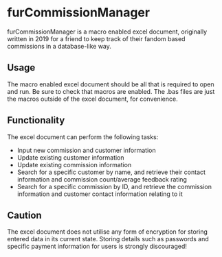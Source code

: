 # furCommissionManager

furCommissionManager is a macro enabled excel document, originally written in 2019 for a friend to keep track of their fandom based commissions in a database-like way.

## Usage

The macro enabled excel document should be all that is required to open and run. Be sure to check that macros are enabled. The .bas files are just the macros outside of the excel document, for convenience.

## Functionality

The excel document can perform the following tasks:
- Input new commission and customer information
- Update existing customer information
- Update existing commission information
- Search for a specific customer by name, and retrieve their contact information and commission count/average feedback rating
- Search for a specific commission by ID, and retrieve the commission information and customer contact information relating to it

## Caution

The excel document does not utilise any form of encryption for storing entered data in its current state. Storing details such as passwords and specific payment information for users is strongly discouraged!